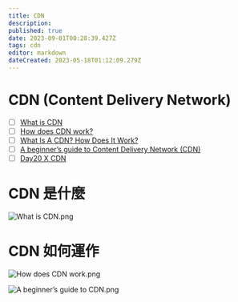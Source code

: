 ```yaml
---
title: CDN
description: 
published: true
date: 2023-09-01T00:28:39.427Z
tags: cdn
editor: markdown
dateCreated: 2023-05-18T01:12:09.279Z
---
```


# CDN (Content Delivery Network)
- [ ] [What is CDN](https://blog.bytebytego.com/p/ep25-proxy-vs-reverse-proxy?utm_source=profile&utm_medium=reader2)
- [ ] [How does CDN work?](https://blog.bytebytego.com/p/how-does-cdn-work?utm_source=profile&utm_medium=reader2)
- [ ] [What Is A CDN? How Does It Work?](https://www.youtube.com/watch?v=RI9np1LWzqw&embeds_referring_euri=https%3A%2F%2Fblog.bytebytego.com%2F&feature=emb_imp_woyt&ab_channel=ByteByteGo)
- [ ] [A beginner’s guide to Content Delivery Network (CDN)](https://blog.bytebytego.com/p/ep48-debugging-like-a-pro?lli=1&utm_source=profile&utm_medium=reader2)
- [ ] [Day20 X CDN](https://ithelp.ithome.com.tw/articles/10277764)
# CDN 是什麼

![What is CDN.png](http://192.168.25.60:8000/files/file_storage/9312ef4c.png)

# CDN 如何運作

![How does CDN work.png](http://192.168.25.60:8000/files/file_storage/91fe3ad3.png)

![A beginner’s guide to CDN.png](http://192.168.25.60:8000/files/file_storage/21fdae43.png)
